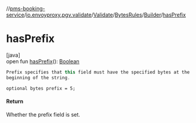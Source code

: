 //[pms-booking-service](../../../../../index.md)/[io.envoyproxy.pgv.validate](../../../index.md)/[Validate](../../index.md)/[BytesRules](../index.md)/[Builder](index.md)/[hasPrefix](has-prefix.md)

# hasPrefix

[java]\
open fun [hasPrefix](has-prefix.md)(): [Boolean](https://kotlinlang.org/api/core/kotlin-stdlib/kotlin/-boolean/index.html)

```kotlin
Prefix specifies that this field must have the specified bytes at the
beginning of the string.

```
`optional bytes prefix = 5;`

#### Return

Whether the prefix field is set.